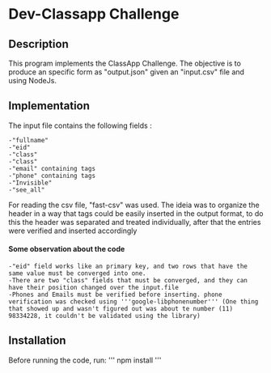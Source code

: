 # Dev-Classapp Challenge
## Description
This program implements the ClassApp Challenge. The objective is to produce an specific form as "output.json" given an "input.csv" file and using NodeJs. 
## Implementation
The input file contains the following fields : 
    
    -"fullname"
    -"eid"
    -"class"
    -"class"
    -"email" containing tags
    -"phone" containing tags
    -"Invisible"
    -"see_all"

For reading the csv file, "fast-csv" was used.
The ideia was to organize the header in a way that tags could be easily inserted in the output format, to do this the header was separated and treated individually, after that the entries were verified and inserted accordingly


#### Some observation about the code
    -"eid" field works like an primary key, and two rows that have the same value must be converged into one.
    -There are two "class" fields that must be converged, and they can have their position changed over the input.file
    -Phones and Emails must be verified before inserting. phone verification was checked using '''google-libphonenumber''' (One thing that showed up and wasn't figured out was about te number (11) 98334228, it couldn't be validated using the library)
    
## Installation
Before running the code, run:
    '''
    npm install
    '''
